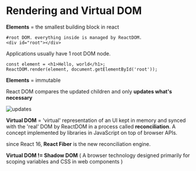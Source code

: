 # Rendering and Virtual DOM

__Elements__ = the smallest building block in react

```
#root DOM. everything inside is managed by ReactDOM.
<div id="root"></div>
```
Applications usually have 1 root DOM node.

```
const element = <h1>Hello, world</h1>;
ReactDOM.render(element, document.getElementById('root'));
```
__Elements__ = immutable

React DOM compares the updated children and only __updates what's necessary__

![updates](https://reactjs.org/granular-dom-updates-c158617ed7cc0eac8f58330e49e48224.gif)

__Virtual DOM__ = 'virtual' representation of an UI kept in memory and synced with the 'real' DOM by ReactDOM in a process called __reconciliation__. A concept implemented by libraries in JavaScript on top of browser APIs.



since React 16, __React Fiber__ is the new reconciliation engine.

__Virtual DOM != Shadow DOM__ ( A browser technology designed primarily for scoping variables and CSS in web components )
